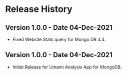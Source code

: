 # Release History

## Version 1.0.0 - Date 04-Dec-2021

- Fixed Website Stats query for Mongo DB 4.4.

## Version 1.0.0 - Date 04-Dec-2021

- Initial Release for Umami Analysis App for MongoDB.